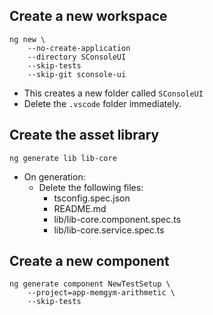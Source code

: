 ## Create a new workspace

```
ng new \
	--no-create-application 
	--directory SConsoleUI 
	--skip-tests 
	--skip-git sconsole-ui
```

* This creates a new folder called `SConsoleUI`
* Delete the `.vscode` folder immediately.

## Create the asset library

```
ng generate lib lib-core
```

* On generation:
	* Delete the following files:
		* tsconfig.spec.json
		* README.md
		* lib/lib-core.component.spec.ts
		* lib/lib-core.service.spec.ts

## Create a new component

```
ng generate component NewTestSetup \
	--project=app-memgym-arithmetic \
	--skip-tests
```
